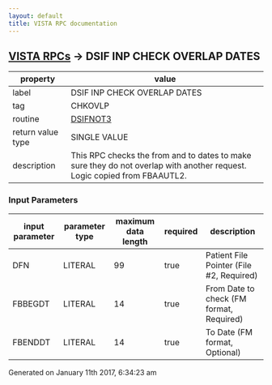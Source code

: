```yaml
---
layout: default
title: VISTA RPC documentation
---
```




## [VISTA RPCs](TableOfContent.md) &#8594; DSIF INP CHECK OVERLAP DATES 

 property | value 
--- | --- 
 label | DSIF INP CHECK OVERLAP DATES
 tag | CHKOVLP
 routine | [DSIFNOT3](http://code.osehra.org/dox/Routine_DSIFNOT3_source.html)
 return value type | SINGLE VALUE
 description | This RPC checks the from and to dates to make sure they do not overlap with another request.  Logic copied from FBAAUTL2.

### Input Parameters

| input parameter | parameter type | maximum data length | required | description | 
| --- | --- | --- | --- | --- | 
| DFN | LITERAL | 99 | true | Patient File Pointer (File #2, Required) | 
| FBBEGDT | LITERAL | 14 | true | From Date to check (FM format, Required) | 
| FBENDDT | LITERAL | 14 | true | To Date (FM format, Optional) | 




Generated on January 11th 2017, 6:34:23 am